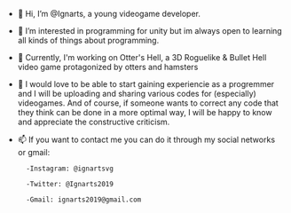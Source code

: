 - 👋 Hi, I’m @Ignarts, a young videogame developer.
- 👀 I’m interested in programming for unity but im always open to learning all kinds of things about programming.
- 🌱 Currently, I'm working on Otter's Hell, a 3D Roguelike & Bullet Hell video game protagonized by otters and hamsters
- 💞️ I would love to be able to start gaining experiencie as a progremmer and I will be uploading and sharing various codes for (especially) videogames. And of course, if someone wants to correct any code that they think can be done in a more optimal way, I will be happy to know and appreciate the constructive criticism.
- 📫 If you want to contact me you can do it through my social networks or gmail:
        
        -Instagram: @ignartsvg
        
        -Twitter: @Ignarts2019
        
        -Gmail: ignarts2019@gmail.com

